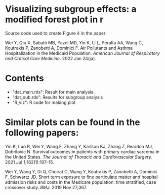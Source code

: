 # Visualizing subgroup effects: a modified forest plot in r

Source code used to create Figure 4 in the paper: 

Wei Y, Qiu X, Sabath MB, Yazdi MD, Yin K, Li L, Peralta AA, Wang C, Koutrakis P, Zanobetti A, Dominici F. Air Pollutants and Asthma Hospitalization in the Medicaid Population. *American Journal of Respiratory and Critical Care Medicine*. 2022 Jan 24(ja).

# Contents

 - "dat_main.rds": Result for main analysis.
 - "dat_sub.rds": Results for subgroup analysis
 - "R_viz": R code for making plot

# Similar plots can be found in the following papers:

Yin K, Luo R, Wei Y, Wang F, Zhang Y, Karlson KJ, Zhang Z, Reardon MJ, Dobrilovic N. Survival outcomes in patients with primary cardiac sarcoma in the United States. *The Journal of Thoracic and Cardiovascular Surgery*. 2021 Jul 1;162(1):107-15.

Wei Y, Wang Y, Di Q, Choirat C, Wang Y, Koutrakis P, Zanobetti A, Dominici F, Schwartz JD. Short term exposure to fine particulate matter and hospital admission risks and costs in the Medicare population: time stratified, case crossover study. *BMJ*. 2019 Nov 27;367.
